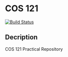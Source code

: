 # COS 121

[![Build Status](https://travis-ci.org/Quantum-Sicarius/COS121.svg?branch=master)](https://travis-ci.org/Quantum-Sicarius/COS121)

## Decription

COS 121 Practical Repository
